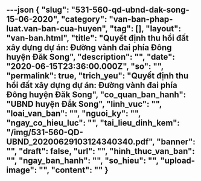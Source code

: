 ---json
{
    "slug": "531-560-qd-ubnd-dak-song-15-06-2020",
    "category": "van-ban-phap-luat.van-ban-cua-huyen",
    "tag": [],
    "layout": "van-ban.html",
    "title": "Quyết định thu hồi đất xây dựng dự án: Đường vành đai phía Đông huyện Đăk Song",
    "description": "",
    "date": "2020-06-15T23:36:00.000Z",
    "so": "",
    "permalink": true,
    "trich_yeu": "Quyết định thu hồi đất xây dựng dự án: Đường vành đai phía Đông huyện Đăk Song",
    "co_quan_ban_hanh": "UBND huyện Đắk Song",
    "linh_vuc": "",
    "loai_van_ban": "",
    "nguoi_ky": "",
    "ngay_co_hieu_luc": "",
    "tai_lieu_dinh_kem": "/img/531-560-QD-UBND_20200629103124340340.pdf",
    "banner": "",
    "draft": false,
    "url": "",
    "hinh_thuc_van_ban": "",
    "ngay_ban_hanh": "",
    "so_hieu": "",
    "upload-image": "",
    "__content__": ""
}
---
